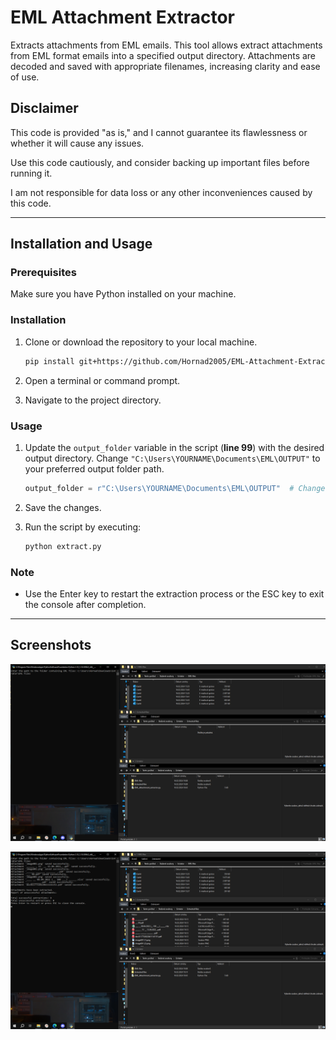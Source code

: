 # EML Attachment Extractor

Extracts attachments from EML emails. This tool allows extract attachments from EML format emails into a specified output directory. 
Attachments are decoded and saved with appropriate filenames, increasing clarity and ease of use.

## Disclaimer

This code is provided "as is," and I cannot guarantee its flawlessness or whether it will cause any issues.

Use this code cautiously, and consider backing up important files before running it.

I am not responsible for data loss or any other inconveniences caused by this code.

---

## Installation and Usage

### Prerequisites

Make sure you have Python installed on your machine.

### Installation

1. Clone or download the repository to your local machine.

    ```bash
    pip install git+https://github.com/Hornad2005/EML-Attachment-Extractor.git
    ```

2. Open a terminal or command prompt.

3. Navigate to the project directory.

### Usage

1. Update the `output_folder` variable in the script (**line 99**) with the desired output directory. Change `"C:\Users\YOURNAME\Documents\EML\OUTPUT"` to your preferred output folder path.

    ```python
    output_folder = r"C:\Users\YOURNAME\Documents\EML\OUTPUT"  # Change the OUTPUT FOLDER here. <------------
    ```

2. Save the changes.

3. Run the script by executing:

    ```bash
    python extract.py
    ```

### Note

- Use the Enter key to restart the extraction process or the ESC key to exit the console after completion.

---

## Screenshots

![Screenshot 1](./screenshots/screenshot1.png)

![Screenshot 2](./screenshots/screenshot2.png)
